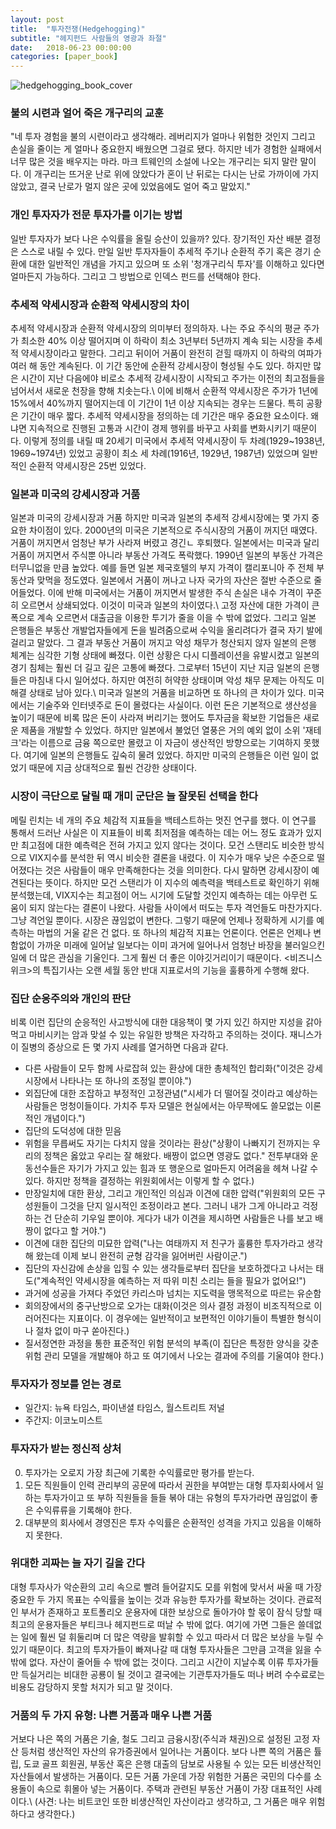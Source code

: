 ```yaml
---
layout: post
title:  "투자전쟁(Hedgehogging)"
subtitle: "헤지펀드 사람들의 영광과 좌절"
date:   2018-06-23 00:00:00
categories: [paper_book]
---
```


![hedgehogging_book_cover](http://image.yes24.com/momo/TopCate50/MidCate02/4912856.jpg)

### 불의 시련과 얼어 죽은 개구리의 교훈
"네 투자 경험을 불의 시련이라고 생각해라.
레버리지가 얼마나 위험한 것인지 그리고 손실을 줄이는 게 얼마나 중요한지 배웠으면 그걸로 됐다.
하지만 네가 경험한 실패에서 너무 많은 것을 배우지는 마라.
마크 트웨인의 소설에 나오는 개구리는 되지 말란 말이다.
이 개구리는 뜨거운 난로 위에 앉았다가 혼이 난 뒤로는 다시는 난로 가까이에 가지 않았고,
결국 난로가 멀지 않은 곳에 있었음에도 얼어 죽고 말았지."

### 개인 투자자가 전문 투자가를 이기는 방법
일반 투자자가 보다 나은 수익률을 올릴 승산이 있을까? 있다. 장기적인 자산 배분 결정은 스스로 내릴 수 있다.
만일 일반 투자자들이 추세적 주기나 순환적 주기 혹은 경기 순환에 대한 일반적인 개념을 가지고 있으며 또 소위
'청개구리식 투자'를 이해하고 있다면 얼마든지 가능하다. 그리고 그 방법으로 인덱스 펀드를 선택해야 한다.

### 추세적 약세시장과 순환적 약세시장의 차이
추세적 약세시장과 순환적 약세시장의 의미부터 정의하자.
나는 주요 주식의 평균 주가가 최소한 40% 이상 떨어지며 이 하락이 최소 3년부터 5년까지 계속 되는 시장을
추세적 약세시장이라고 말한다. 그리고 뒤이어 거품이 완전히 걷힐 때까지 이 하락의 여파가 여러 해 동안 계속된다.
이 기간 동안에 순환적 강세시장이 형성될 수도 있다. 하지만 많은 시간이 지난 다음에야 비로소 추세적 강세시장이 시작되고
주가는 이전의 최고점들을 넘어서서 새로운 천장을 향해 치솟는다.\\
이에 비해서 순환적 약세시장은 주가가 1년에 15%에서 40%까지 떨어지는데 이 기간이 1년 이상 지속되는 경우는 드물다.
특히 공황은 기간이 매우 짧다. 추세적 약세시장을 정의하는 데 기간은 매우 중요한 요소이다.
왜냐면 지속적으로 진행된 고통과 시간이 경제 행위를 바꾸고 사회를 변화시키기 때문이다.
이렇게 정의를 내릴 때 20세기 미국에서 추세적 약세시장이 두 차례(1929~1938년, 1969~1974년) 있었고
공황이 최소 세 차례(1916년, 1929년, 1987년) 있었으며 일반적인 순환적 약세시장은 25번 있었다.

### 일본과 미국의 강세시장과 거품
일본과 미국의 강세시장과 거품
하지만 미국과 일본의 추세적 강세시장에는 몇 가지 중요한 차이점이 있다. 2000년의 미국은 기본적으로 주식시장의
거품이 꺼지던 때였다. 거품이 꺼지면서 엄청난 부가 사라져 버렸고 경긴ㄴ 후퇴했다. 일본에서는 미국과 달리
거품이 꺼지면서 주식뿐 아니라 부동산 가격도 폭락했다. 1990년 일본의 부동산 가격은 터무니없을 만큼 높았다.
예를 들면 일본 제국호텔의 부지 가격이 캘리포니아 주 전체 부동산과 맞먹을 정도였다. 일본에서 거품이 꺼나고 나자
국가의 자산은 절반 수준으로 줄어들었다. 이에 반해 미국에서는 거품이 꺼지면서 발생한 주식 손실은 내수 가격이
꾸준히 오르면서 상쇄되었다. 이것이 미국과 일본의 차이였다.\\
고정 자산에 대한 가격이 큰 폭으로 계속 오르면서 대출금을 이용한 투기가 줄을 이을 수 밖에 없었다. 그리고 일본
은행들은 부동산 개발업자들에게 돈을 빌려줌으로써 수익을 올리려다가 결국 자기 발에 걸리고 말았다. 그 결과
부동산 거품이 꺼지고 악성 채무가 청산되지 않자 일본의 은행 체계는 심각한 기형 상태에 빠졌다. 이런 상황은
다시 디플레이션을 유발시켰고 일본의 경기 침체는 훨씬 더 길고 깊은 고통에 빠졌다. 그로부터 15년이 지난 지금 일본의
은행들은 마침내 다시 일어섰다. 하지만 여전히 허약한 상태이며 악성 채무 문제는 아직도 미해결 상태로 남아 있다.\\
미국과 일본의 거품을 비교하면 또 하나의 큰 차이가 있다. 미국에서는 기술주와 인터넷주로 돈이 몰렸다는 사실이다.
이런 돈은 기본적으로 생산성을 높이기 때문에 비록 많은 돈이 사라져 버리기는 했어도 투자금을 확보한 기업들은
새로운 제품을 개발할 수 있었다. 하지만 일본에서 불었던 열풍은 거의 예외 없이 소위 '재테크'라는 이름으로 금융
쪽으로만 몰렸고 이 자금이 생산적인 방향으로는 기여하지 못했다. 여기에 일본의 은행들도 깊숙히 물려 있었다.
하지만 미국의 은행들은 이런 일이 없었기 때문에 지금 상대적으로 훨씬 건강한 상태이다.

### 시장이 극단으로 달릴 때 개미 군단은 늘 잘못된 선택을 한다
메릴 린치는 네 개의 주요 체감적 지표들을 백테스트하는 멋진 연구를 했다. 이 연구를 통해서 드러난 사실은
이 지표들이 비록 최저점을 예측하는 데는 어느 정도 효과가 있지만 최고점에 대한 예측력은 전혀 가지고 있지 않다는
것이다. 모건 스탠리도 비슷한 방식으로 VIX지수를 분석한 뒤 역시 비슷한 결론을 내렸다. 이 지수가 매우 낮은
수준으로 떨어졌다는 것은 사람들이 매우 만족해한다는 것을 의미한다. 다시 말하면 강세시장이 예견된다는 뜻이다.
하지만 모건 스탠리가 이 지수의 예측력을 백테스트로 확인하기 위해 분석했는데, VIX지수는 최고점이 어느 시기에
도달할 것인지 예측하는 데는 아무런 도움이 되지 않는다는 결론이 나왔다. 사람들 사이에서 떠도는 투자 격언들도
마찬가지다. 그냥 격언일 뿐이다. 시장은 끊임없이 변한다. 그렇기 때문에 언제나 정확하게 시기를 예측하는 마법의
거울 같은 건 없다.
또 하나의 체감적 지표는 언론이다. 언론은 언제나 변함없이 가까운 미래에 일어날 일보다는 이미 과거에 일어나서
엄청난 바장을 불러일으킨 일에 더 많은 관심을 기울인다. 그게 훨씬 더 좋은 이야깃거리이기 때문이다. <비즈니스 위크>의
특집기사는 오랜 세월 동안 반대 지표로서의 기능을 훌륭하게 수행해 왔다.

### 집단 순응주의와 개인의 판단
비록 이런 집단의 순응적인 사고방식에 대한 대응책이 몇 가지 있긴 하지만 지성을 갉아먹고 마비시키는 암과 맞설 수 있는
유일한 방책은 자각하고 주의하는 것이다. 재니스가 이 질병의 증상으로 든 몇 가지 사례를 열거하면 다음과 같다.
- 다른 사람들이 모두 함께 사로잡혀 있는 환상에 대한 총체적인 합리화("이것은 강세시장에서 나타나는 또 하나의 조정일 뿐이야.")
- 외집단에 대한 조잡하고 부정적인 고정관념("시세가 더 떨어질 것이라고 예상하는 사람들은 멍청이들이다.
가치주 투자 모델은 현실에서는 아무짝에도 쓸모없는 이론적인 개념이다.")
- 집단의 도덕성에 대한 믿음
- 위험을 무릅써도 자기는 다치지 않을 것이라는 환상("상황이 나빠지기 전까지는 우리의 정책은 옳았고
우리는 잘 해왔다. 배짱이 없으면 영광도 없다." 전투부대와 운동선수들은 자기가 가지고 있는 힘과 또 행운으로
얼마든지 어려움을 헤쳐 나갈 수 있다. 하지만 정책을 결정하는 위원회에서는 이렇게 할 수 없다.)
- 만장일치에 대한 환상, 그리고 개인적인 의심과 이견에 대한 압력("위원회의 모든 구성원들이 그것을 단지 일시적인
조정이라고 본다. 그러니 내가 그게 아니라고 걱정하는 건 단순히 기우일 뿐이야. 게다가 내가 이견을 제시하면 사람들은
나를 보고 배짱이 없다고 할 거야.")
- 이견에 대한 집단의 미묘한 압력("나는 여태까지 저 친구가 훌륭한 투자가라고 생각해 왔는데 이제 보니 완전히
균형 감각을 잃어버린 사람이군.")
- 집단의 자신감에 손상을 입힐 수 있는 생각들로부터 집단을 보호하겠다고 나서는 태도("계속적인 약세시장을 예측하는
저 따위 미친 소리는 들을 필요가 없어요!")
- 과거에 성공을 가져다 주었던 카리스마 넘치는 지도력을 맹목적으로 따르는 유순함
- 회의장에서의 중구난방으로 오가는 대화(이것은 의사 결정 과정이 비조직적으로 이러어진다는 지표이다. 이 경우에는
일반적이고 보편적인 이야기들이 특별한 형식이나 절차 없이 마구 쏟아진다.)
- 질서정연한 과정을 통한 표준적인 위험 분석의 부족(이 집단은 특정한 양식을 갖춘 위험 관리 모델을 개발해야 하고
또 여기에서 나오는 결과에 주의를 기울여야 한다.)

### 투자자가 정보를 얻는 경로
- 일간지: 뉴욕 타임스, 파이낸셜 타임스, 월스트리트 저널
- 주간지: 이코노미스트

### 투자자가 받는 정신적 상처
0. 투자가는 오로지 가장 최근에 기록한 수익률로만 평가를 받는다.
0. 모든 직원들이 인력 관리부의 공문에 따라서 권한을 부여받는 대형 투자회사에서 일하는 투자가이고 또 부하 직원들을 들들 볶아 대는 유형의 투자가라면
끊임없이 좋은 수익류류을 기록해야 한다.
0. 대부분의 회사에서 경영진은 투자 수익률은 순환적인 성격을 가지고 있음을 이해하지 못한다.

### 위대한 괴짜는 늘 자기 길을 간다
대형 투자사가 악순환의 고리 속으로 빨려 들어갈지도 모를 위험에 맞서서 싸울 때 가장 중요한 두 가지 목표는 수익률을 높이는 것과 유능한 투자가를 확보하는 것이다.
관료적인 부서가 존재하고 포트폴리오 운용자에 대한 보상으로 돌아가야 할 몫이 잠식 당할 때 최고의 운용자들은 부티크나 헤지펀드로 떠날 수 밖에 없다.
여기에 가면 그들은 쓸데없는 일에 훨씬 덜 휘둘리며 더 많은 역량을 발휘할 수 있고 따라서 더 많은 보상을 누릴 수 있기 때문이다.
최고의 투자가들이 빠져나갈 때 대형 투자사들은 그만큼 고객을 잃을 수 밖에 없다. 자산이 줄어들 수 밖에 없는 것이다.
그리고 시간이 지날수록 이류 투자가들만 득실거리는 비대한 공룡이 될 것이고 결국에는 기관투자가들도 떠나 버려 수수료로는 비용도 감당하지 못할 처지가 되고 말 것이다.

### 거품의 두 가지 유형: 나쁜 거품과 매우 나쁜 거품
거보다 나은 쪽의 거품은 기술, 철도 그리고 금융시장(주식과 채권)으로 설정된 고정 자산 등처럼 생산적인 자산의 유가증권에서 일어나는 거품이다.
보다 나쁜 쪽의 거품은 튤립, 도쿄 골프 회원권, 부동산 혹은 은행 대출의 담보로 사용될 수 있는 모든 비생산적인 자산들에서 발생하는 거품이다.
모든 거품 가운데 가장 위험한 거품은 국민의 다수를 소용돌이 속으로 휘몰아 넣는 거품이다.
주택과 관련된 부동산 거품이 가장 대표적인 사례이다.\\
(사견: 나는 비트코인 또한 비생산적인 자산이라고 생각하고, 그 거품은 매우 위험하다고 생각한다.)